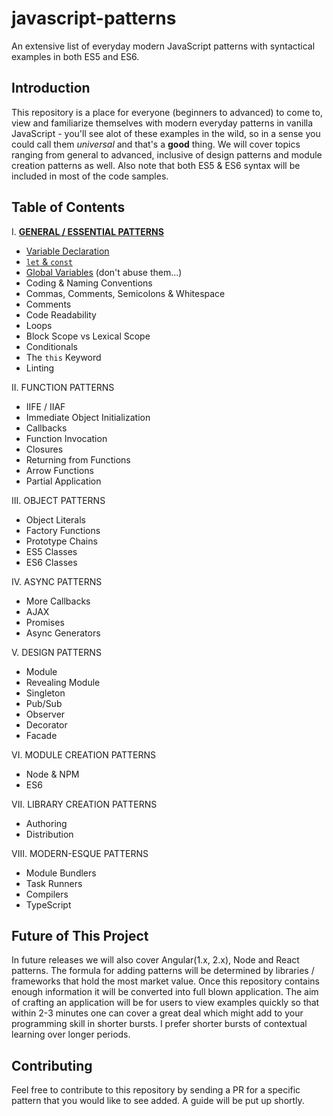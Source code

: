 # javascript-patterns
An extensive list of everyday modern JavaScript patterns with syntactical examples in both ES5 and ES6.

## Introduction
This repository is a place for everyone (beginners to advanced) to come to, view and familiarize themselves with modern everyday patterns in vanilla JavaScript - you'll see alot of these examples in the wild, so in a sense you could call them _universal_ and that's a **good** thing. We will cover topics ranging from general to advanced, inclusive of design patterns and module creation patterns as well. Also note that both ES5 & ES6 syntax will be included in most of the code samples.

## Table of Contents

I. [**GENERAL / ESSENTIAL PATTERNS**](https://github.com/ahadb/javascript-patterns/tree/master/general-patterns)
 * [Variable Declaration](https://github.com/ahadb/javascript-patterns/blob/master/general-patterns/variable-declaration.js)
 * [`let` & `const`](https://github.com/ahadb/javascript-patterns/blob/master/general-patterns/let-and-const.js) 
 * [Global Variables](https://github.com/ahadb/javascript-patterns/blob/master/general-patterns/global-variables.js) (don't abuse them...)
 * Coding & Naming Conventions
 * Commas, Comments, Semicolons & Whitespace
 * Comments
 * Code Readability
 * Loops
 * Block Scope vs Lexical Scope
 * Conditionals
 * The `this` Keyword
 * Linting
 
II. FUNCTION PATTERNS
 * IIFE / IIAF
 * Immediate Object Initialization
 * Callbacks
 * Function Invocation
 * Closures
 * Returning from Functions
 * Arrow Functions
 * Partial Application

III. OBJECT PATTERNS
 * Object Literals
 * Factory Functions
 * Prototype Chains
 * ES5 Classes
 * ES6 Classes
 
IV. ASYNC PATTERNS
 * More Callbacks
 * AJAX
 * Promises
 * Async Generators
 
V. DESIGN PATTERNS
 * Module 
 * Revealing Module 
 * Singleton 
 * Pub/Sub 
 * Observer 
 * Decorator
 * Facade

VI. MODULE CREATION PATTERNS
 * Node & NPM
 * ES6
 
VII. LIBRARY CREATION PATTERNS
 * Authoring
 * Distribution

VIII. MODERN-ESQUE PATTERNS
 * Module Bundlers
 * Task Runners
 * Compilers
 * TypeScript

## Future of This Project
In future releases we will also cover Angular(1.x, 2.x), Node and React patterns. The formula for adding patterns will be determined by libraries / frameworks that hold the most market value. Once this repository contains enough information it will be converted into full blown application. The aim of crafting an application will be for users to view examples quickly so that within 2-3 minutes one can cover a great deal which might add to your programming skill in shorter bursts. I prefer shorter bursts of contextual learning over longer periods.
  
## Contributing
Feel free to contribute to this repository by sending a PR for a specific pattern that you would like to see added. A guide will be put up shortly. 
